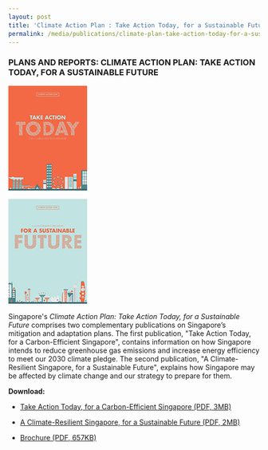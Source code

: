 ```yaml
---
layout: post
title: 'Climate Action Plan : Take Action Today, for a Sustainable Future'
permalink: /media/publications/climate-plan-take-action-today-for-a-sustainable-future
---
```


### PLANS AND REPORTS: CLIMATE ACTION PLAN: TAKE ACTION TODAY, FOR A SUSTAINABLE FUTURE

<a href="/images/take-action-today-for-a-carbon-efficient-singapore.png" target="_blank"> ![Climate Action Plan: Take Action Today, for a Sustainable Future](/images/take-action-today-for-a-carbon-efficient-singapore.jpg "Climate Action Plan: Take Action Today, for a Sustainable Future")</a>

<a href="/images/a-climate-resilient-singapore-for-a-sustainable-future.png" target="_blank"> ![Climate Action Plan: Take Action Today, for a Sustainable Future](/images/a-climate-resilient-singapore-for-a-sustainable-future.jpg "Climate Action Plan: Take Action Today, for a Sustainable Future")</a>

Singapore's *Climate Action Plan: Take Action Today, for a Sustainable Future* comprises two complementary publications on Singapore’s mitigation and adaptation plans. The first publication, "Take Action Today, for a Carbon-Efficient Singapore", contains information on how Singapore intends to reduce greenhouse gas emissions and increase energy efficiency to meet our 2030 climate pledge. The second publication, "A Climate-Resilient Singapore, for a Sustainable Future", explains how Singapore may be affected by climate change and our strategy to prepare for them. 

**Download:**

* [<a href="/docs/default-source/publications/take-action-today-for-a-carbon-efficient-singapore.pdf" target="_blank">Take Action Today, for a Carbon-Efficient Singapore (PDF, 3MB)</a>](/docs/default-source/publications/take-action-today-for-a-carbon-efficient-singapore.pdf)

* [<a href="/docs/default-source/publications/a-climate-resilient-singapore-for-a-sustainable-future.pdf" target="_blank">A Climate-Resilient Singapore, for a Sustainable Future (PDF, 2MB)</a>](/docs/default-source/publications/a-climate-resilient-singapore-for-a-sustainable-future.pdf)

* [<a href="/docs/default-source/publications/take-action-today-for-a-carbon-efficient-singapore-a-climate-resilient-singapore-for-a-sustainable-future-brochure.pdf" target="_blank">Brochure (PDF, 657KB)</a>](/docs/default-source/publications/take-action-today-for-a-carbon-efficient-singapore-a-climate-resilient-singapore-for-a-sustainable-future-brochure.pdf)
